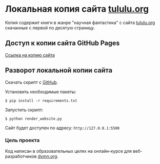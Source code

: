 # Локальная копия сайта [tululu.org](https://tululu.org)

Копия содержит книги в жанре "научная фантастика" с сайта [tululu.org](https://tululu.org) скачанные с первой по десятую страницу.

## Доступ к копии сайта GitHub Pages
[Ссылка на копию сайта](https://dumbturtle.github.io/layout_5/statics/pages/bookspage1.html)

## Разворот локальной копии сайта
Скачать скрипт с [GitHub](https://github.com/dumbturtle/layout_5). 

Установить необходимые пакеты: 
     
```
$ pip install -r requirements.txt
```

Запустить скрипт:

```
$ python render_website.py
```

Сайт будет доступен по адресу: `http://127.0.0.1:5500`

### Цель проекта

Код написан в образовательных целях на онлайн-курсе для веб-разработчиков [dvmn.org](https://dvmn.org/). 
